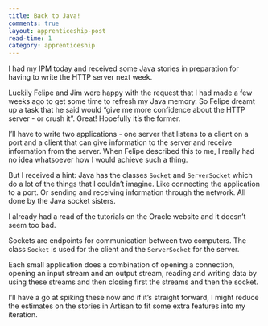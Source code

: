 ```yaml
---
title: Back to Java!
comments: true
layout: apprenticeship-post
read-time: 1
category: apprenticeship
---
```


I had my IPM today and received some Java stories in preparation for having to write the HTTP server next week.

<!--break-->

Luckily Felipe and Jim were happy with the request that I had made a few weeks ago to get some time to refresh my Java memory. So Felipe dreamt up a task that he said would “give me more confidence about the HTTP server - or crush it”. Great! Hopefully it’s the former.

I’ll have to write two applications - one server that listens to a client on a port and a client that can give information to the server and receive information from the server. When Felipe described this to me, I really had no idea whatsoever how I would achieve such a thing.

But I received a hint: Java has the classes `Socket` and `ServerSocket` which do a lot of the things that I couldn’t imagine. Like connecting the application to a port. Or sending and receiving information through the network. All done by the Java socket sisters.

I already had a read of the tutorials on the Oracle website and it doesn’t seem too bad.

Sockets are endpoints for communication between two computers. The class `Socket` is used for the client and the `ServerSocket` for the server.

Each small application does a combination of opening a connection, opening an input stream and an output stream, reading and writing data by using these streams and then closing first the streams and then the socket.

I’ll have a go at spiking these now and if it’s straight forward, I might reduce the estimates on the stories in Artisan to fit some extra features into my iteration.